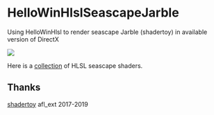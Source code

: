 # HelloWinHlslSeascapeJarble
Using HelloWinHlsl to render seascape Jarble (shadertoy) in available version of DirectX

![](https://github.com/Alex0vSky/alex0vsky.github.io/blob/main/assets/images/HelloWinHlslSeascapeJarble.gif)

Here is a [collection](https://alex0vsky.github.io/tags/seascape/) of HLSL seascape shaders.

## Thanks
[shadertoy](https://www.shadertoy.com/view/3scfD7) afl_ext 2017-2019

